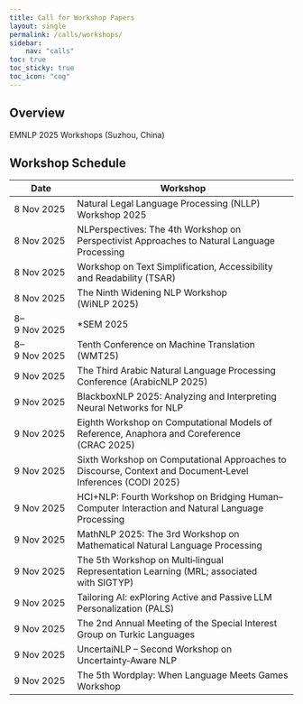 ```yaml
---
title: Call for Workshop Papers
layout: single
permalink: /calls/workshops/
sidebar: 
    nav: "calls"
toc: true
toc_sticky: true
toc_icon: "cog"
---
```


## Overview
EMNLP 2025 Workshops (Suzhou, China)

## Workshop Schedule

| Date         | Workshop                                                                                                   |
| ------------ | ---------------------------------------------------------------------------------------------------------- |
| 8 Nov 2025   | Natural Legal Language Processing (NLLP) Workshop 2025                                                     |
| 8 Nov 2025   | NLPerspectives: The 4th Workshop on Perspectivist Approaches to Natural Language Processing                |
| 8 Nov 2025   | Workshop on Text Simplification, Accessibility and Readability (TSAR)                                      |
| 8 Nov 2025   | The Ninth Widening NLP Workshop (WiNLP 2025)                                                               |
| 8–9 Nov 2025 | \*SEM 2025                                                                                                 |
| 8–9 Nov 2025 | Tenth Conference on Machine Translation (WMT25)                                                            |
| 9 Nov 2025   | The Third Arabic Natural Language Processing Conference (ArabicNLP 2025)                                   |
| 9 Nov 2025   | BlackboxNLP 2025: Analyzing and Interpreting Neural Networks for NLP                                       |
| 9 Nov 2025   | Eighth Workshop on Computational Models of Reference, Anaphora and Coreference (CRAC 2025)                 |
| 9 Nov 2025   | Sixth Workshop on Computational Approaches to Discourse, Context and Document‑Level Inferences (CODI 2025) |
| 9 Nov 2025   | HCI+NLP: Fourth Workshop on Bridging Human–Computer Interaction and Natural Language Processing            |
| 9 Nov 2025   | MathNLP 2025: The 3rd Workshop on Mathematical Natural Language Processing                                 |
| 9 Nov 2025   | The 5th Workshop on Multi‑lingual Representation Learning (MRL; associated with SIGTYP)                    |
| 9 Nov 2025   | Tailoring AI: exPloring Active and Passive LLM Personalization (PALS)                                      |
| 9 Nov 2025   | The 2nd Annual Meeting of the Special Interest Group on Turkic Languages                                   |
| 9 Nov 2025   | UncertaiNLP – Second Workshop on Uncertainty‑Aware NLP                                                     |
| 9 Nov 2025   | The 5th Wordplay: When Language Meets Games Workshop                                                       |